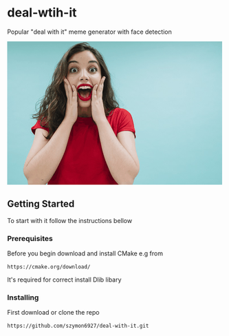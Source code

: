 # deal-wtih-it

Popular "deal with it" meme generator with face detection

![Test output gif](test.gif)

## Getting Started

To start with it follow the instructions bellow

### Prerequisites

Before you begin download and install CMake e.g from 

```
https://cmake.org/download/
```
It's required for correct install Dlib libary

### Installing

First download or clone the repo

```
https://github.com/szymon6927/deal-with-it.git
```